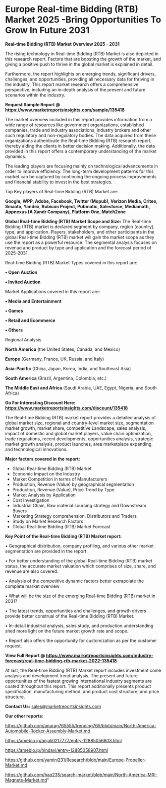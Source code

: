  # Europe Real-time Bidding (RTB) Market 2025 -Bring Opportunities To Grow In Future 2031

<Strong> Real-time Bidding (RTB) Market Overview 2025 - 2031</strong>

The rising technology in Real-time Bidding (RTB) Market is also depicted in this research report. Factors that are boosting the growth of the market, and giving a positive push to thrive in the global market is explained in detail.

Furthermore, the report highlights on emerging trends, significant drivers, challenges, and opportunities, providing all necessary data for thriving in the industry. This report market research offers a comprehensive perspective, including an in-depth analysis of the present and future scenarios within the industry.

<strong>Request Sample Report @ <a href=https://www.marketreportsinsights.com/sample/135418>https://www.marketreportsinsights.com/sample/135418</a></strong>

The market overview included in this report provides information from a wide range of resources like government organizations, established companies, trade and industry associations, industry brokers and other such regulatory and non-regulatory bodies. The data acquired from these organizations authenticate the Real-time Bidding (RTB) research report, thereby aiding the clients in better decision making. Additionally, the data provided in this report offers a contemporary understanding of the market dynamics.

The leading players are focusing mainly on technological advancements in order to improve efficiency. The long-term development patterns for this market can be captured by continuing the ongoing process improvements and financial stability to invest in the best strategies.

Top Key players of Real-time Bidding (RTB) Market are:

<strong>Google, WPP, Adobe, Facebook, Twitter (Mopub), Verizon Media, Criteo, Smaato, Yandex, Rubicon Project, Pubmatic, Salesforce, Mediamath, Appnexus (A Xandr Company), Platform One, Match2one</strong>

<strong><b>Global Real-time Bidding (RTB) Market Scope and Size:</b></strong>
The Real-time Bidding (RTB) market is declared segment by company, region (country), type, and application. Players, stakeholders, and other participants in the global Real-time Bidding (RTB) market will gain the market scope as they use the report as a powerful resource. The segmental analysis focuses on revenue and product by type and application and the forecast period of 2025-2031.

Real-time Bidding (RTB) Market Types covered in this report are:

<strong>• Open Auction

• Invited Auction</strong>

Market Applications covered in this report are:

<strong>• Media and Entertainment

• Games

• Retail and Ecommerce

• Others</strong> 

Regional Analysis

<strong>North America</strong> (the United States, Canada, and Mexico)

<strong>Europe</strong> (Germany, France, UK, Russia, and Italy)

<strong>Asia-Pacific</strong> (China, Japan, Korea, India, and Southeast Asia)

<strong>South America</strong> (Brazil, Argentina, Colombia, etc.)

<strong>The Middle East and Africa</strong> (Saudi Arabia, UAE, Egypt, Nigeria, and South Africa)

<strong>Go For Interesting Discount Here: <a href=https://www.marketreportsinsights.com/discount/135418>https://www.marketreportsinsights.com/discount/135418</a></strong>

The Real-time Bidding (RTB) market report provides a detailed analysis of global market size, regional and country-level market size, segmentation market growth, market share, competitive Landscape, sales analysis, impact of domestic and global market players, value chain optimization, trade regulations, recent developments, opportunities analysis, strategic market growth analysis, product launches, area marketplace expanding, and technological innovations.

<strong><b>Major factors covered in the report:</b></strong>
<ul>
  <li>Global Real-time Bidding (RTB) Market </li>
  <li>Economic Impact on the Industry</li>
  <li>Market Competition in terms of Manufacturers</li>
  <li>Production, Revenue (Value) by geographical segmentation</li>
  <li>Production, Revenue (Value), Price Trend by Type</li>
  <li>Market Analysis by Application</li>
  <li>Cost Investigation</li>
  <li>Industrial Chain, Raw material sourcing strategy and Downstream Buyers</li>
  <li>Marketing Strategy comprehension, Distributors and Traders</li>
  <li>Study on Market Research Factors</li>
  <li>Global Real-time Bidding (RTB) Market Forecast</li>
</ul>

<strong><b>Key Point of the Real-time Bidding (RTB) Market report:</b></strong>

• Geographical distribution, company profiling, and various other market segmentation are provided in the report.

• For better understanding of the global Real-time Bidding (RTB) market status, the accurate market valuation which comprises of size, share, and revenue are also covered.

• Analysis of the competitive dynamic factors better extrapolate the complete market overview

• What will be the size of the emerging Real-time Bidding (RTB) market in 2031?

• The latest trends, opportunities and challenges, and growth drivers provide better construal of the Real-time Bidding (RTB) Market.

• In-detail industrial analysis, sales study, and production understanding shed more light on the future market growth rate and scope.

• Report also offers the opportunity for customization as per the customer request.

<strong><b>View Full Report @ <a href=https://www.marketreportsinsights.com/industry-forecast/real-time-bidding-rtb-market-2022-135418>https://www.marketreportsinsights.com/industry-forecast/real-time-bidding-rtb-market-2022-135418</a></b></strong>


At last, the Real-time Bidding (RTB) Market report includes investment come analysis and development trend analysis. The present and future opportunities of the fastest growing international industry segments are coated throughout this report. This report additionally presents product specification, manufacturing method, and product cost structure, and price structure.

<strong>Contact Us:</strong>
sales@marketreportsinsights.com

<strong>Our other reports:</strong>

<a href=https://github.com/anurag765555/trending765/blob/main/North-America-Automobile-Rocker-Assembly-Market.md>https://github.com/anurag765555/trending765/blob/main/North-America-Automobile-Rocker-Assembly-Market.md</a>

<a href=https://ameblo.jp/anjali0217777/entry-12885056803.html>https://ameblo.jp/anjali0217777/entry-12885056803.html</a>

<a href=https://ameblo.jp/hindavi/entry-12885058907.html>https://ameblo.jp/hindavi/entry-12885058907.html</a>

<a href=https://github.com/yamini231/Research/blob/main/Europe-Propeller-Market.md>https://github.com/yamini231/Research/blob/main/Europe-Propeller-Market.md</a>

<a href=https://github.com/haq235/search-market/blob/main/North-America-MRI-Magnets-Market.md>https://github.com/haq235/search-market/blob/main/North-America-MRI-Magnets-Market.md</a>"
